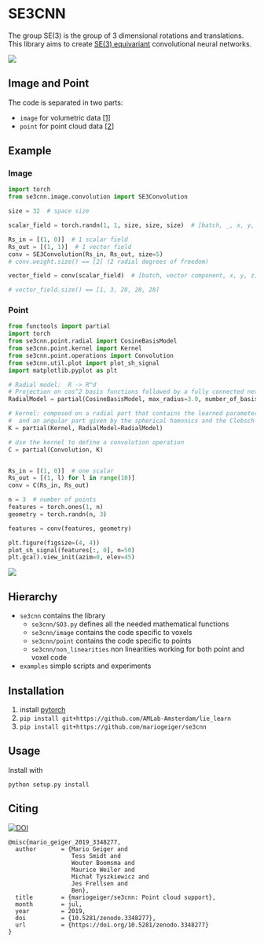 # SE3CNN
The group SE(3) is the group of 3 dimensional rotations and translations.
This library aims to create [SE(3) equivariant](https://youtu.be/ENLJACPHSEA) convolutional neural networks.

![](https://github.com/antigol/se3net/raw/master/examples/plots/kernels.png)

## Image and Point
The code is separated in two parts:
- `image` for volumetric data [[1]](https://arxiv.org/abs/1807.02547)
- `point` for point cloud data [[2]](https://arxiv.org/abs/1802.08219)

## Example
### Image
```python
import torch
from se3cnn.image.convolution import SE3Convolution

size = 32  # space size

scalar_field = torch.randn(1, 1, size, size, size)  # [batch, _, x, y, z]

Rs_in = [(1, 0)]  # 1 scalar field
Rs_out = [(1, 1)]  # 1 vector field
conv = SE3Convolution(Rs_in, Rs_out, size=5)
# conv.weight.size() == [2] (2 radial degrees of freedom)

vector_field = conv(scalar_field)  # [batch, vector component, x, y, z]

# vector_field.size() == [1, 3, 28, 28, 28]
```
### Point
```python
from functools import partial
import torch
from se3cnn.point.radial import CosineBasisModel
from se3cnn.point.kernel import Kernel
from se3cnn.point.operations import Convolution
from se3cnn.util.plot import plot_sh_signal
import matplotlib.pyplot as plt

# Radial model:  R -> R^d
# Projection on cos^2 basis functions followed by a fully connected network
RadialModel = partial(CosineBasisModel, max_radius=3.0, number_of_basis=3, h=100, L=1, act=torch.relu)

# kernel: composed on a radial part that contains the learned parameters
#  and an angular part given by the spherical hamonics and the Clebsch-Gordan coefficients
K = partial(Kernel, RadialModel=RadialModel)

# Use the kernel to define a convolution operation
C = partial(Convolution, K)


Rs_in = [(1, 0)]  # one scalar
Rs_out = [(1, l) for l in range(10)]
conv = C(Rs_in, Rs_out)

n = 3  # number of points
features = torch.ones(1, n)
geometry = torch.randn(n, 3)

features = conv(features, geometry)

plt.figure(figsize=(4, 4))
plot_sh_signal(features[:, 0], n=50)
plt.gca().view_init(azim=0, elev=45)
```
![](https://user-images.githubusercontent.com/333780/61739910-43e46880-ad42-11e9-97d6-ecbe71affd2e.png)

## Hierarchy

- `se3cnn` contains the library
  - `se3cnn/SO3.py` defines all the needed mathematical functions
  - `se3cnn/image` contains the code specific to voxels
  - `se3cnn/point` contains the code specific to points
  - `se3cnn/non_linearities` non linearities working for both point and voxel code
- `examples` simple scripts and experiments

## Installation

1. install [pytorch](https://pytorch.org)
2. `pip install git+https://github.com/AMLab-Amsterdam/lie_learn`
3. `pip install git+https://github.com/mariogeiger/se3cnn`

## Usage

Install with
```
python setup.py install
```

## Citing
[![DOI](https://zenodo.org/badge/116704656.svg)](https://zenodo.org/badge/latestdoi/116704656)

```
@misc{mario_geiger_2019_3348277,
  author       = {Mario Geiger and
                  Tess Smidt and
                  Wouter Boomsma and
                  Maurice Weiler and
                  Michał Tyszkiewicz and
                  Jes Frellsen and
                  Ben},
  title        = {mariogeiger/se3cnn: Point cloud support},
  month        = jul,
  year         = 2019,
  doi          = {10.5281/zenodo.3348277},
  url          = {https://doi.org/10.5281/zenodo.3348277}
}
```
